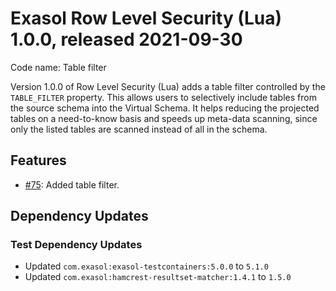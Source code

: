 # Exasol Row Level Security (Lua) 1.0.0, released 2021-09-30

Code name: Table filter

Version 1.0.0 of Row Level Security (Lua) adds a table filter controlled by the `TABLE_FILTER` property. This allows users to selectively include tables from the source schema into the Virtual Schema.
It helps reducing the projected tables on a need-to-know basis and speeds up meta-data scanning, since only the listed tables are scanned instead of all in the schema.

## Features

* [#75](https://github.com/exasol/row-level-security-lua/issues/75): Added table filter.

## Dependency Updates

### Test Dependency Updates

* Updated `com.exasol:exasol-testcontainers:5.0.0` to `5.1.0`
* Updated `com.exasol:hamcrest-resultset-matcher:1.4.1` to `1.5.0`
